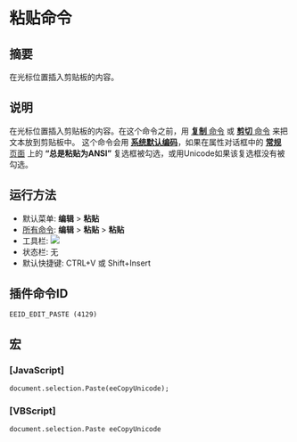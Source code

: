 # 粘贴命令

## 摘要

在光标位置插入剪贴板的内容。

## 说明

在光标位置插入剪贴板的内容。在这个命令之前，用
[**复制** 命令](edit_copy) 或 [**剪切** 命令](edit_cut) 来把文本放到剪贴板中。 这个命令会用 [**系统默认编码**](../../glossary/systemdefaultencoding)，如果在属性对话框中的 [**常规** 页面](../../dlg/properties/general/index) 上的
**“总是粘贴为ANSI”** 复选框被勾选，或用Unicode如果该复选框没有被勾选。

## 运行方法

- 默认菜单: **编辑** \> **粘贴**
- [所有命令](../tools/all_commands): **编辑** \> **粘贴**
\> **粘贴**
- 工具栏: ![](../../images/paste..png)
- 状态栏: 无
- 默认快捷键: CTRL+V 或 Shift+Insert

## 插件命令ID

```
EEID_EDIT_PASTE (4129)
```

## 宏

### \[JavaScript\]

```
document.selection.Paste(eeCopyUnicode);
```

### \[VBScript\]

```
document.selection.Paste eeCopyUnicode
```
